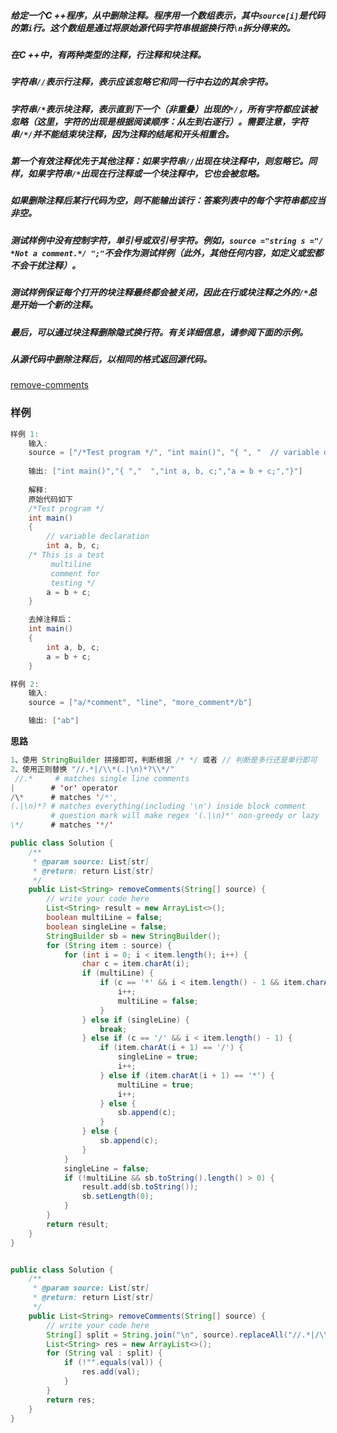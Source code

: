 ##### 给定一个C ++程序，从中删除注释。程序用一个数组表示，其中`source[i]`是代码的第`i`行。这个数组是通过将原始源代码字符串根据换行符`\n`拆分得来的。

##### 在C ++中，有两种类型的注释，行注释和块注释。

##### 字符串`//`表示行注释，表示应该忽略它和同一行中右边的其余字符。

##### 字符串`/*`表示块注释，表示直到下一个（非重叠）出现的`*/`，所有字符都应该被忽略（这里，字符的出现是根据阅读顺序：从左到右逐行）。需要注意，字符串`/*/`并不能结束块注释，因为注释的结尾和开头相重合。

##### 第一个有效注释优先于其他注释：如果字符串`//`出现在块注释中，则忽略它。同样，如果字符串`/*`出现在行注释或一个块注释中，它也会被忽略。

##### 如果删除注释后某行代码为空，则不能输出该行：答案列表中的每个字符串都应当非空。

##### 测试样例中没有控制字符，单引号或双引号字符。例如，`source ="string s ="/ *Not a comment.*/ ";"`不会作为测试样例（此外，其他任何内容，如定义或宏都不会干扰注释）。

##### 测试样例保证每个打开的块注释最终都会被关闭，因此在行或块注释之外的`/*`总是开始一个新的注释。

##### 最后，可以通过块注释删除隐式换行符。有关详细信息，请参阅下面的示例。

##### 从源代码中删除注释后，以相同的格式返回源代码。

[remove-comments](https://www.lintcode.com/problem/remove-comments/description)



### **样例**

```java
样例 1:
	输入: 
	source = ["/*Test program */", "int main()", "{ ", "  // variable declaration ", "int a, b, c;", "/* This is a test", "   multiline  ", "   comment for ", "   testing */", "a = b + c;", "}"]
	
	输出: ["int main()","{ ","  ","int a, b, c;","a = b + c;","}"]
	
	解释:
	原始代码如下
	/*Test program */
	int main()
	{ 
		// variable declaration 
		int a, b, c;
	/* This is a test
		 multiline  
		 comment for 
		 testing */
		a = b + c;
	}

	去掉注释后：
	int main()
	{ 
		int a, b, c;
		a = b + c;
	}

样例 2:
	输入: 
	source = ["a/*comment", "line", "more_comment*/b"]

	输出: ["ab"]
```



**思路**

```java
1、使用 StringBuilder 拼接即可，判断根据 /* */ 或者 // 判断是多行还是单行即可
2、使用正则替换 "//.*|/\\*(.|\n)*?\\*/"
 //.*     # matches single line comments
|        # 'or' operator
/\*      # matches '/*',
(.|\n)*? # matches everything(including '\n') inside block comment 
         # question mark will make regex '(.|\n)*' non-greedy or lazy
\*/      # matches '*/'
```



```java
public class Solution {
    /**
     * @param source: List[str]
     * @return: return List[str]
     */
    public List<String> removeComments(String[] source) {
        // write your code here
        List<String> result = new ArrayList<>();
        boolean multiLine = false;
        boolean singleLine = false;
        StringBuilder sb = new StringBuilder();
        for (String item : source) {
            for (int i = 0; i < item.length(); i++) {
                char c = item.charAt(i);
                if (multiLine) {
                    if (c == '*' && i < item.length() - 1 && item.charAt(i + 1) == '/') {
                        i++;
                        multiLine = false;
                    }
                } else if (singleLine) {
                    break;
                } else if (c == '/' && i < item.length() - 1) {
                    if (item.charAt(i + 1) == '/') {
                        singleLine = true;
                        i++;
                    } else if (item.charAt(i + 1) == '*') {
                        multiLine = true;
                        i++;
                    } else {
                        sb.append(c);
                    }
                } else {
                    sb.append(c);
                }
            }
            singleLine = false;
            if (!multiLine && sb.toString().length() > 0) {
                result.add(sb.toString());
                sb.setLength(0);
            }
        }
        return result;
    }
}
```



```java

public class Solution {
    /**
     * @param source: List[str]
     * @return: return List[str]
     */
    public List<String> removeComments(String[] source) {
        // write your code here
        String[] split = String.join("\n", source).replaceAll("//.*|/\\*(.|\n)*?\\*/", "").split("\n");
        List<String> res = new ArrayList<>();
        for (String val : split) {
            if (!"".equals(val)) {
                res.add(val);
            }
        }
        return res;        
    }
}
```

